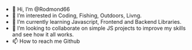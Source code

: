 - 👋 Hi, I’m @Rodmond66
- 👀 I’m interested in Coding, Fishing, Outdoors, Livng.
- 🌱 I’m currently learning Javascript, Frontend and Backend Libraries.
- 💞️ I’m looking to collaborate on simple JS projects to improve my skills and see how it all works.
- 📫 How to reach me Github

<!---
Rodmond66/Rodmond66 is a ✨ special ✨ repository because its `README.md` (this file) appears on your GitHub profile.
You can click the Preview link to take a look at your changes.
--->
